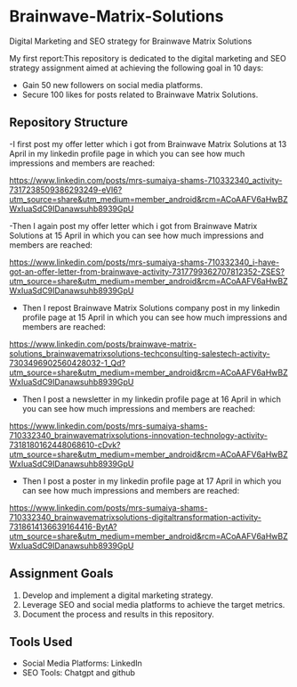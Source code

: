 # Brainwave-Matrix-Solutions
 Digital Marketing and SEO strategy  for  Brainwave Matrix Solutions

My first report:This repository is dedicated to the digital marketing and SEO strategy assignment aimed at achieving the following goal in 10 days:
- Gain 50 new followers on social media platforms.
- Secure 100 likes for posts related to Brainwave Matrix Solutions.

## Repository Structure

-I first post my offer letter which i got from Brainwave Matrix Solutions at 13 April in my linkedin profile page in which you can see how much impressions and members are reached:


https://www.linkedin.com/posts/mrs-sumaiya-shams-710332340_activity-7317238509386293249-eVI6?utm_source=share&utm_medium=member_android&rcm=ACoAAFV6aHwBZWxIuaSdC9IDanawsuhb8939GpU

-Then I again post my offer letter which i got from Brainwave Matrix Solutions at 15 April in which you can see how much impressions and members are reached:

https://www.linkedin.com/posts/mrs-sumaiya-shams-710332340_i-have-got-an-offer-letter-from-brainwave-activity-7317799362707812352-ZSES?utm_source=share&utm_medium=member_android&rcm=ACoAAFV6aHwBZWxIuaSdC9IDanawsuhb8939GpU




- Then I  repost Brainwave Matrix Solutions company post in my linkedin profile page at 15 April in which you can see how much impressions and members are reached:

https://www.linkedin.com/posts/brainwave-matrix-solutions_brainwavematrixsolutions-techconsulting-salestech-activity-7303496902560428032-1_Qd?utm_source=share&utm_medium=member_android&rcm=ACoAAFV6aHwBZWxIuaSdC9IDanawsuhb8939GpU



- Then I post a newsletter in my linkedin profile page at 16 April in which you can see how much impressions and members are reached:


https://www.linkedin.com/posts/mrs-sumaiya-shams-710332340_brainwavematrixsolutions-innovation-technology-activity-7318180162448068610-cDvk?utm_source=share&utm_medium=member_android&rcm=ACoAAFV6aHwBZWxIuaSdC9IDanawsuhb8939GpU


- Then I post a poster in my linkedin profile page at 17 April in which you can see how much impressions and members are reached:


https://www.linkedin.com/posts/mrs-sumaiya-shams-710332340_brainwavematrixsolutions-digitaltransformation-activity-7318614136639164416-BytA?utm_source=share&utm_medium=member_android&rcm=ACoAAFV6aHwBZWxIuaSdC9IDanawsuhb8939GpU



## Assignment Goals
1. Develop and implement a digital marketing strategy.
2. Leverage SEO and social media platforms to achieve the target metrics.
3. Document the process and results in this repository.

## Tools Used
- Social Media Platforms: LinkedIn
- SEO Tools: Chatgpt and github 



